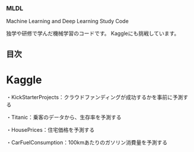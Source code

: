 ### MLDL
Machine Learning and Deep Learning Study Code

独学や研修で学んだ機械学習のコードです。
Kaggleにも挑戦しています。

## 目次

# Kaggle
・KickStarterProjects：クラウドファンディングが成功するかを事前に予測する

・Titanic：乗客のデータから、生存率を予測する

・HousePrices：住宅価格を予測する

・CarFuelConsumption：100kmあたりのガソリン消費量を予測する

